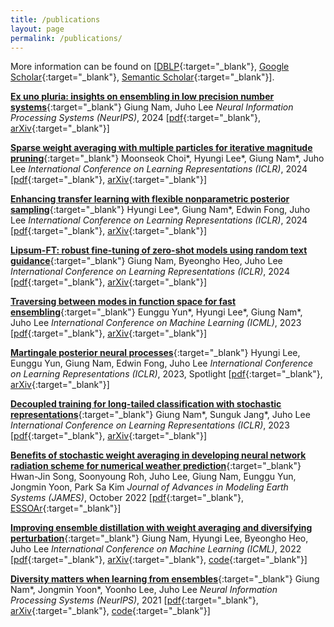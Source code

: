 ```yaml
---
title: /publications
layout: page
permalink: /publications/
---
```


More information can be found on [[DBLP](https://dblp.org/pid/304/9008){:target="_blank"}, [Google Scholar](https://scholar.google.com/citations?user=HO-fMd8AAAAJ){:target="_blank"}, [Semantic Scholar](https://www.semanticscholar.org/author/2065197138){:target="_blank"}].

[__Ex uno pluria: insights on ensembling in low precision number systems__](https://openreview.net/forum?id=CbtkDWZzDq){:target="_blank"}
Giung Nam, Juho Lee
_Neural Information Processing Systems (NeurIPS)_, 2024
[[pdf](https://openreview.net/pdf?id=CbtkDWZzDq){:target="_blank"}, [arXiv](https://arxiv.org/abs/2411.14860){:target="_blank"}]

[__Sparse weight averaging with multiple particles for iterative magnitude pruning__](https://openreview.net/forum?id=Y9t7MqZtCR){:target="_blank"}
Moonseok Choi\*, Hyungi Lee\*, Giung Nam\*, Juho Lee
_International Conference on Learning Representations (ICLR)_, 2024
[[pdf](https://openreview.net/pdf?id=Y9t7MqZtCR){:target="_blank"}, [arXiv](https://arxiv.org/abs/2305.14852){:target="_blank"}]

[__Enhancing transfer learning with flexible nonparametric posterior sampling__](https://openreview.net/forum?id=vSwu81S33z){:target="_blank"}
Hyungi Lee\*, Giung Nam\*, Edwin Fong, Juho Lee
_International Conference on Learning Representations (ICLR)_, 2024
[[pdf](https://openreview.net/pdf?id=vSwu81S33z){:target="_blank"}, [arXiv](https://arxiv.org/abs/2403.07282){:target="_blank"}]

[__Lipsum-FT: robust fine-tuning of zero-shot models using random text guidance__](https://openreview.net/forum?id=2JF8mJRJ7M){:target="_blank"}
Giung Nam, Byeongho Heo, Juho Lee
_International Conference on Learning Representations (ICLR)_, 2024
[[pdf](https://openreview.net/pdf?id=2JF8mJRJ7M){:target="_blank"}, [arXiv](https://arxiv.org/abs/2404.00860){:target="_blank"}]

[__Traversing between modes in function space for fast ensembling__](https://openreview.net/forum?id=Kw7g8iUNAw){:target="_blank"}
Eunggu Yun\*, Hyungi Lee\*, Giung Nam\*, Juho Lee
_International Conference on Machine Learning (ICML)_, 2023
[[pdf](https://openreview.net/pdf?id=Kw7g8iUNAw){:target="_blank"}, [arXiv](https://arxiv.org/abs/2306.11304){:target="_blank"}]

[__Martingale posterior neural processes__](https://openreview.net/forum?id=-9PVqZ-IR_){:target="_blank"}
Hyungi Lee, Eunggu Yun, Giung Nam, Edwin Fong, Juho Lee
_International Conference on Learning Representations (ICLR)_, 2023, Spotlight
[[pdf](https://openreview.net/pdf?id=-9PVqZ-IR_){:target="_blank"}, [arXiv](https://arxiv.org/abs/2304.09431){:target="_blank"}]

[__Decoupled training for long-tailed classification with stochastic representations__](https://openreview.net/forum?id=bcYZwYo-0t){:target="_blank"}
Giung Nam\*, Sunguk Jang\*, Juho Lee
_International Conference on Learning Representations (ICLR)_, 2023
[[pdf](https://openreview.net/pdf?id=bcYZwYo-0t){:target="_blank"}, [arXiv](https://arxiv.org/abs/2304.09426){:target="_blank"}]

[__Benefits of stochastic weight averaging in developing neural network radiation scheme for numerical weather prediction__](https://agupubs.onlinelibrary.wiley.com/doi/10.1029/2021MS002921){:target="_blank"}
Hwan-Jin Song, Soonyoung Roh, Juho Lee, Giung Nam, Eunggu Yun, Jongmin Yoon, Park Sa Kim
_Journal of Advances in Modeling Earth Systems (JAMES)_, October 2022
[[pdf](https://agupubs.onlinelibrary.wiley.com/doi/epdf/10.1029/2021MS002921){:target="_blank"}, [ESSOAr](https://www.essoar.org/doi/abs/10.1002/essoar.10508964.2){:target="_blank"}]

[__Improving ensemble distillation with weight averaging and diversifying perturbation__](https://proceedings.mlr.press/v162/nam22a.html){:target="_blank"}
Giung Nam, Hyungi Lee, Byeongho Heo, Juho Lee
_International Conference on Machine Learning (ICML)_, 2022
[[pdf](https://proceedings.mlr.press/v162/nam22a/nam22a.pdf){:target="_blank"}, [arXiv](https://arxiv.org/abs/2206.15047){:target="_blank"}, [code](https://github.com/cs-giung/distill-latentbe){:target="_blank"}]

[__Diversity matters when learning from ensembles__](https://papers.nips.cc/paper/2021/hash/466473650870501e3600d9a1b4ee5d44-Abstract.html){:target="_blank"}
Giung Nam\*, Jongmin Yoon\*, Yoonho Lee, Juho Lee
_Neural Information Processing Systems (NeurIPS)_, 2021
[[pdf](https://papers.nips.cc/paper/2021/file/466473650870501e3600d9a1b4ee5d44-Paper.pdf){:target="_blank"}, [arXiv](https://arxiv.org/abs/2110.14149){:target="_blank"}, [code](https://github.com/cs-giung/giung2/tree/main/projects/Diversity-Matters){:target="_blank"}]
